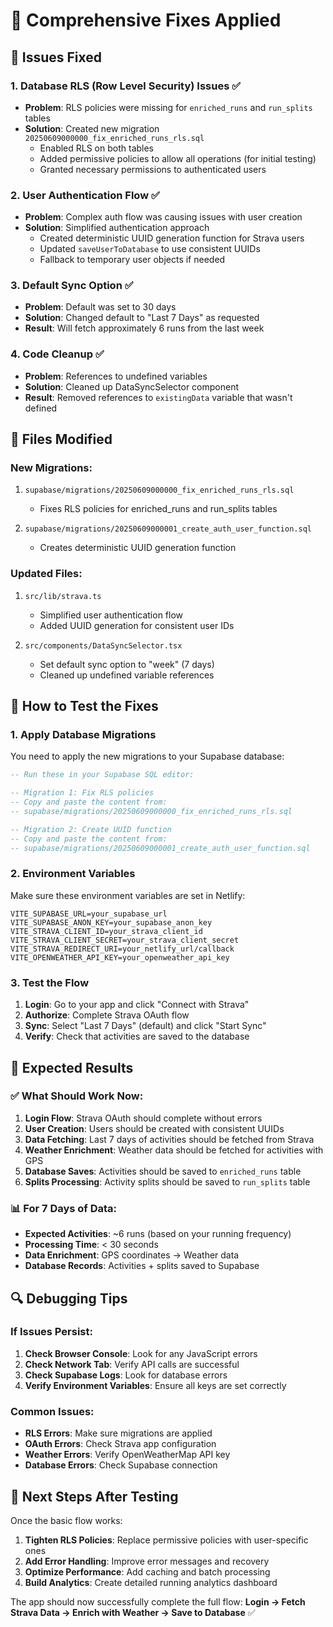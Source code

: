 # 🔧 Comprehensive Fixes Applied

## 🎯 **Issues Fixed**

### 1. **Database RLS (Row Level Security) Issues** ✅
- **Problem**: RLS policies were missing for `enriched_runs` and `run_splits` tables
- **Solution**: Created new migration `20250609000000_fix_enriched_runs_rls.sql`
  - Enabled RLS on both tables
  - Added permissive policies to allow all operations (for initial testing)
  - Granted necessary permissions to authenticated users

### 2. **User Authentication Flow** ✅
- **Problem**: Complex auth flow was causing issues with user creation
- **Solution**: Simplified authentication approach
  - Created deterministic UUID generation function for Strava users
  - Updated `saveUserToDatabase` to use consistent UUIDs
  - Fallback to temporary user objects if needed

### 3. **Default Sync Option** ✅
- **Problem**: Default was set to 30 days
- **Solution**: Changed default to "Last 7 Days" as requested
- **Result**: Will fetch approximately 6 runs from the last week

### 4. **Code Cleanup** ✅
- **Problem**: References to undefined variables
- **Solution**: Cleaned up DataSyncSelector component
- **Result**: Removed references to `existingData` variable that wasn't defined

## 📁 **Files Modified**

### New Migrations:
1. `supabase/migrations/20250609000000_fix_enriched_runs_rls.sql`
   - Fixes RLS policies for enriched_runs and run_splits tables
   
2. `supabase/migrations/20250609000001_create_auth_user_function.sql`
   - Creates deterministic UUID generation function

### Updated Files:
1. `src/lib/strava.ts`
   - Simplified user authentication flow
   - Added UUID generation for consistent user IDs
   
2. `src/components/DataSyncSelector.tsx`
   - Set default sync option to "week" (7 days)
   - Cleaned up undefined variable references

## 🚀 **How to Test the Fixes**

### 1. **Apply Database Migrations**
You need to apply the new migrations to your Supabase database:

```sql
-- Run these in your Supabase SQL editor:

-- Migration 1: Fix RLS policies
-- Copy and paste the content from:
-- supabase/migrations/20250609000000_fix_enriched_runs_rls.sql

-- Migration 2: Create UUID function  
-- Copy and paste the content from:
-- supabase/migrations/20250609000001_create_auth_user_function.sql
```

### 2. **Environment Variables**
Make sure these environment variables are set in Netlify:

```
VITE_SUPABASE_URL=your_supabase_url
VITE_SUPABASE_ANON_KEY=your_supabase_anon_key
VITE_STRAVA_CLIENT_ID=your_strava_client_id
VITE_STRAVA_CLIENT_SECRET=your_strava_client_secret
VITE_STRAVA_REDIRECT_URI=your_netlify_url/callback
VITE_OPENWEATHER_API_KEY=your_openweather_api_key
```

### 3. **Test the Flow**
1. **Login**: Go to your app and click "Connect with Strava"
2. **Authorize**: Complete Strava OAuth flow
3. **Sync**: Select "Last 7 Days" (default) and click "Start Sync"
4. **Verify**: Check that activities are saved to the database

## 🎯 **Expected Results**

### ✅ **What Should Work Now:**
1. **Login Flow**: Strava OAuth should complete without errors
2. **User Creation**: Users should be created with consistent UUIDs
3. **Data Fetching**: Last 7 days of activities should be fetched from Strava
4. **Weather Enrichment**: Weather data should be fetched for activities with GPS
5. **Database Saves**: Activities should be saved to `enriched_runs` table
6. **Splits Processing**: Activity splits should be saved to `run_splits` table

### 📊 **For 7 Days of Data:**
- **Expected Activities**: ~6 runs (based on your running frequency)
- **Processing Time**: < 30 seconds
- **Data Enrichment**: GPS coordinates → Weather data
- **Database Records**: Activities + splits saved to Supabase

## 🔍 **Debugging Tips**

### If Issues Persist:
1. **Check Browser Console**: Look for any JavaScript errors
2. **Check Network Tab**: Verify API calls are successful
3. **Check Supabase Logs**: Look for database errors
4. **Verify Environment Variables**: Ensure all keys are set correctly

### Common Issues:
- **RLS Errors**: Make sure migrations are applied
- **OAuth Errors**: Check Strava app configuration
- **Weather Errors**: Verify OpenWeatherMap API key
- **Database Errors**: Check Supabase connection

## 🎉 **Next Steps After Testing**

Once the basic flow works:
1. **Tighten RLS Policies**: Replace permissive policies with user-specific ones
2. **Add Error Handling**: Improve error messages and recovery
3. **Optimize Performance**: Add caching and batch processing
4. **Build Analytics**: Create detailed running analytics dashboard

The app should now successfully complete the full flow:
**Login → Fetch Strava Data → Enrich with Weather → Save to Database** ✅